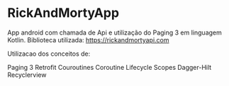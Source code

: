 # RickAndMortyApp
App android  com chamada de Api e  utilização do Paging 3 em linguagem Kotlin. Biblioteca utilizada: https://rickandmortyapi.com


Utilizacao dos conceitos de:

Paging 3
Retrofit
Couroutines
Coroutine Lifecycle Scopes
Dagger-Hilt
Recyclerview
